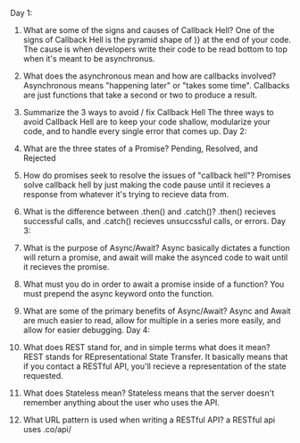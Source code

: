 Day 1: 
1. What are some of the signs and causes of Callback Hell?
    One of the signs of Callback Hell is the pyramid shape of )} at the end of your code. The cause is when developers write their code to be read bottom to top when it's meant to be asynchronus. 

2. What does the asynchronous mean and how are callbacks involved?
    Asynchronous means "happening later" or "takes some time". Callbacks are just functions that take a second or two to produce a result.
3. Summarize the 3 ways to avoid / fix Callback Hell
    The three ways to avoid Callback Hell are to keep your code shallow, modularize your code, and to handle every single error that comes up. 
Day 2: 
1. What are the three states of a Promise?
    Pending, Resolved, and Rejected
2. How do promises seek to resolve the issues of "callback hell"?
    Promises solve callback hell by just making the code pause until it recieves a response from whatever it's trying to recieve data from. 
3. What is the difference between .then() and .catch()?
    .then() recieves successful calls, and .catch() recieves unsuccssful calls, or errors. 
Day 3: 
1. What is the purpose of Async/Await?
    Async basically dictates a function will return a promise, and await will make the asynced code to wait until it recieves the promise. 
2. What must you do in order to await a promise inside of a function?
    You must prepend the async keyword onto the function.
3. What are some of the primary benefits of Async/Await?
    Async and Await are much easier to read, allow for multiple in a series more easily, and allow for easier debugging. 
Day 4: 
1. What does REST stand for, and in simple terms what does it mean?
    REST stands for REpresentational State Transfer. It basically means that if you contact a RESTful API, you'll recieve a representation of the state requested. 
2. What does Stateless mean?
    Stateless means that the server doesn't remember anything about the user who uses the API.
3. What URL pattern is used when writing a RESTful API?
    a RESTful api uses .co/api/<whatever>